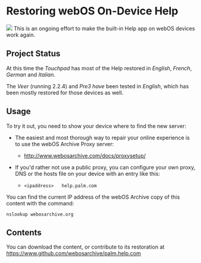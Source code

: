 # Restoring webOS On-Device Help

<img src="http://www.webosarchive.org/help.png">
This is an ongoing effort to make the built-in Help app on webOS devices work again.

## Project Status

At this time the *Touchpad* has most of the Help restored in *English*, *French*, *German* and *Italian*. 

The *Veer* (running 2.2.4) and *Pre3 have* been tested in *English*, which has been mostly restored for those devices as well.

## Usage

To try it out, you need to show your device where to find the new server:

- The easiest and most thorough way to repair your online experience is to use the webOS Archive Proxy server:
    - <a href="http://www.webosarchive.com/docs/proxysetup/">http://www.webosarchive.com/docs/proxysetup/</a>

- If you'd rather not use a public proxy, you can configure your own proxy, DNS or the hosts file on your device with an entry like this:

    - `<ipaddress>   help.palm.com`
	
You can find the current IP address of the webOS Archive copy of this content with the command:

`nslookup webosarchive.org`

## Contents

You can download the content, or contribute to its restoration at <a href="https://www.github.com/webosarchive/palm.help.com">https://www.github.com/webosarchive/palm.help.com</a>